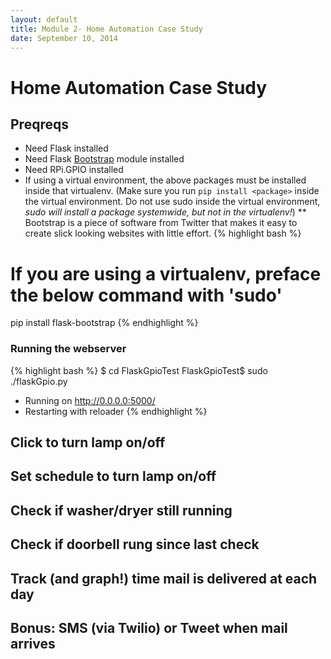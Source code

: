 ```yaml
---
layout: default
title: Module 2- Home Automation Case Study
date: September 10, 2014
---
```


# Home Automation Case Study

## Preqreqs
* Need Flask installed
* Need Flask [Bootstrap](http://www.getbootstrap.com) module installed
* Need RPi.GPIO installed  
* If using a virtual environment, the above packages must be installed inside that virtualenv. (Make sure you run `pip install <package>` inside the virtual environment. Do not use sudo inside the virtual environment, _sudo will install a package systemwide, but not in the virtualenv!_)
** Bootstrap is a piece of software from Twitter that makes it easy to create slick looking websites with little effort.
{% highlight bash %}
# If you are using a virtualenv, preface the below command with 'sudo'
pip install flask-bootstrap
{% endhighlight %}

### Running the webserver
{% highlight bash %}
  $ cd FlaskGpioTest
  FlaskGpioTest$ sudo ./flaskGpio.py
   * Running on http://0.0.0.0:5000/
   * Restarting with reloader
{% endhighlight %}

## Click to turn lamp on/off

## Set schedule to turn lamp on/off

## Check if washer/dryer still running

## Check if doorbell rung since last check

## Track (and graph!) time mail is delivered at each day

## Bonus: SMS (via Twilio) or Tweet when mail arrives